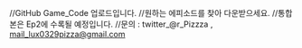 //GitHub Game_Code 업로드입니다.
//원하는 에피소드를 찾아 다운받으세요.
//통합본은 Ep2에 수록될 예정입니다.
//문의 : twitter_@r_Pizzza , mail_lux0329pizza@gmail.com
